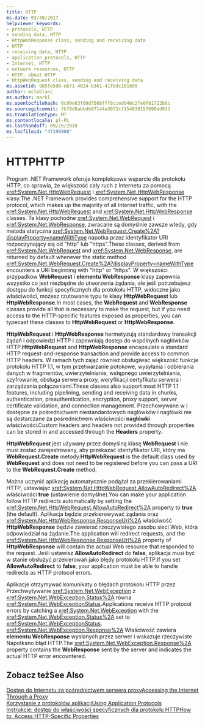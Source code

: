 ```yaml
---
title: HTTP
ms.date: 03/30/2017
helpviewer_keywords:
- protocols, HTTP
- sending data, HTTP
- HttpWebResponse class, sending and receiving data
- HTTP
- receiving data, HTTP
- application protocols, HTTP
- Internet, HTTP
- network resources, HTTP
- HTTP, about HTTP
- HttpWebRequest class, sending and receiving data
ms.assetid: 985fe5d8-eb71-4024-b361-41fbdc1618d8
author: mcleblanc
ms.author: markl
ms.openlocfilehash: 0c99e63f09d756bfff8cced846c2fe0f61722b8c
ms.sourcegitcommit: fb78d8abbdb87144a3872cf154930157090dd933
ms.translationtype: MT
ms.contentlocale: pl-PL
ms.lasthandoff: 09/26/2018
ms.locfileid: "47199908"
---
```

# <a name="http"></a><span data-ttu-id="21a0e-102">HTTP</span><span class="sxs-lookup"><span data-stu-id="21a0e-102">HTTP</span></span>
<span data-ttu-id="21a0e-103">Program .NET Framework oferuje kompleksowe wsparcie dla protokołu HTTP, co sprawia, że większość cały ruch z Internetu za pomocą <xref:System.Net.HttpWebRequest> i <xref:System.Net.HttpWebResponse> klasy.</span><span class="sxs-lookup"><span data-stu-id="21a0e-103">The .NET Framework provides comprehensive support for the HTTP protocol, which makes up the majority of all Internet traffic, with the <xref:System.Net.HttpWebRequest> and <xref:System.Net.HttpWebResponse> classes.</span></span> <span data-ttu-id="21a0e-104">Te klasy pochodne <xref:System.Net.WebRequest> i <xref:System.Net.WebResponse>, zwracane są domyślnie zawsze wtedy, gdy metoda statyczna <xref:System.Net.WebRequest.Create%2A?displayProperty=nameWithType> napotka przez identyfikator URI rozpoczynający się od "http" lub "https".</span><span class="sxs-lookup"><span data-stu-id="21a0e-104">These classes, derived from <xref:System.Net.WebRequest> and <xref:System.Net.WebResponse>, are returned by default whenever the static method <xref:System.Net.WebRequest.Create%2A?displayProperty=nameWithType> encounters a URI beginning with "http" or "https".</span></span> <span data-ttu-id="21a0e-105">W większości przypadków **WebRequest** i **elementu WebResponse** klasy zapewnia wszystko co jest niezbędne do utworzenia żądania, ale jeśli potrzebujesz dostępu do funkcji specyficznych dla protokołu HTTP, widoczne jako właściwości, możesz rzutowanie typu te klasy **HttpWebRequest** lub **HttpWebResponse**.</span><span class="sxs-lookup"><span data-stu-id="21a0e-105">In most cases, the **WebRequest** and **WebResponse** classes provide all that is necessary to make the request, but if you need access to the HTTP-specific features exposed as properties, you can typecast these classes to **HttpWebRequest** or **HttpWebResponse**.</span></span>  
  
 <span data-ttu-id="21a0e-106">**HttpWebRequest** i **HttpWebResponse** hermetyzują standardowy transakcji żądań i odpowiedzi HTTP i zapewniają dostęp do wspólnych nagłówków HTTP.</span><span class="sxs-lookup"><span data-stu-id="21a0e-106">**HttpWebRequest** and **HttpWebResponse** encapsulate a standard HTTP request-and-response transaction and provide access to common HTTP headers.</span></span> <span data-ttu-id="21a0e-107">W ramach tych zajęć również obsługiwać większość funkcje protokołu HTTP 1.1, w tym przetwarzanie potokowe, wysyłania i odbierania danych w fragmentów, uwierzytelnianie, wstępnego uwierzytelniania, szyfrowanie, obsługa serwera proxy, weryfikacji certyfikatu serwera i zarządzania połączeniami.</span><span class="sxs-lookup"><span data-stu-id="21a0e-107">These classes also support most HTTP 1.1 features, including pipelining, sending and receiving data in chunks, authentication, preauthentication, encryption, proxy support, server certificate validation, and connection management.</span></span> <span data-ttu-id="21a0e-108">Przechowywane w i dostępne za pośrednictwem niestandardowych nagłówków i nagłówki nie są dostarczane za pośrednictwem właściwości **nagłówki** właściwości.</span><span class="sxs-lookup"><span data-stu-id="21a0e-108">Custom headers and headers not provided through properties can be stored in and accessed through the **Headers** property.</span></span>  
  
 <span data-ttu-id="21a0e-109">**HttpWebRequest** jest używany przez domyślną klasę **WebRequest** i nie musi zostać zarejestrowany, aby przekazać identyfikator URI, który ma **WebRequest.Create** metody.</span><span class="sxs-lookup"><span data-stu-id="21a0e-109">**HttpWebRequest** is the default class used by **WebRequest** and does not need to be registered before you can pass a URI to the **WebRequest.Create** method.</span></span>  
  
 <span data-ttu-id="21a0e-110">Można uczynić aplikację automatycznie podążał za przekierowaniami HTTP, ustawiając <xref:System.Net.HttpWebRequest.AllowAutoRedirect%2A> właściwości **true** (ustawienie domyślne).</span><span class="sxs-lookup"><span data-stu-id="21a0e-110">You can make your application follow HTTP redirects automatically by setting the <xref:System.Net.HttpWebRequest.AllowAutoRedirect%2A> property to **true** (the default).</span></span> <span data-ttu-id="21a0e-111">Aplikacja będzie przekierowywać żądania oraz <xref:System.Net.HttpWebResponse.ResponseUri%2A> właściwość **HttpWebResponse** będzie zawierać rzeczywistego zasobu sieci Web, która odpowiedział na żądanie.</span><span class="sxs-lookup"><span data-stu-id="21a0e-111">The application will redirect requests, and the <xref:System.Net.HttpWebResponse.ResponseUri%2A> property of **HttpWebResponse** will contain the actual Web resource that responded to the request.</span></span> <span data-ttu-id="21a0e-112">Jeśli ustawisz **AllowAutoRedirect** do **false**, aplikacja musi być w stanie obsłużyć przekierowań jako błędy protokołu HTTP.</span><span class="sxs-lookup"><span data-stu-id="21a0e-112">If you set **AllowAutoRedirect** to **false**, your application must be able to handle redirects as HTTP protocol errors.</span></span>  
  
 <span data-ttu-id="21a0e-113">Aplikacje otrzymywać komunikaty o błędach protokołu HTTP przez Przechwytywanie <xref:System.Net.WebException> z <xref:System.Net.WebException.Status%2A> równa <xref:System.Net.WebExceptionStatus>.</span><span class="sxs-lookup"><span data-stu-id="21a0e-113">Applications receive HTTP protocol errors by catching a <xref:System.Net.WebException> with the <xref:System.Net.WebException.Status%2A> set to <xref:System.Net.WebExceptionStatus>.</span></span> <span data-ttu-id="21a0e-114"><xref:System.Net.WebException.Response%2A> Właściwość zawiera **elementu WebResponse** wysłanych przez serwer i wskazuje rzeczywiste Napotkano błąd HTTP.</span><span class="sxs-lookup"><span data-stu-id="21a0e-114">The <xref:System.Net.WebException.Response%2A> property contains the **WebResponse** sent by the server and indicates the actual HTTP error encountered.</span></span>  
  
## <a name="see-also"></a><span data-ttu-id="21a0e-115">Zobacz też</span><span class="sxs-lookup"><span data-stu-id="21a0e-115">See Also</span></span>  
 [<span data-ttu-id="21a0e-116">Dostęp do Internetu za pośrednictwem serwera proxy</span><span class="sxs-lookup"><span data-stu-id="21a0e-116">Accessing the Internet Through a Proxy</span></span>](../../../docs/framework/network-programming/accessing-the-internet-through-a-proxy.md)  
 [<span data-ttu-id="21a0e-117">Korzystanie z protokołów aplikacji</span><span class="sxs-lookup"><span data-stu-id="21a0e-117">Using Application Protocols</span></span>](../../../docs/framework/network-programming/using-application-protocols.md)  
 [<span data-ttu-id="21a0e-118">Instrukcje: dostęp do właściwości specyficznych dla protokołu HTTP</span><span class="sxs-lookup"><span data-stu-id="21a0e-118">How to: Access HTTP-Specific Properties</span></span>](../../../docs/framework/network-programming/how-to-access-http-specific-properties.md)
